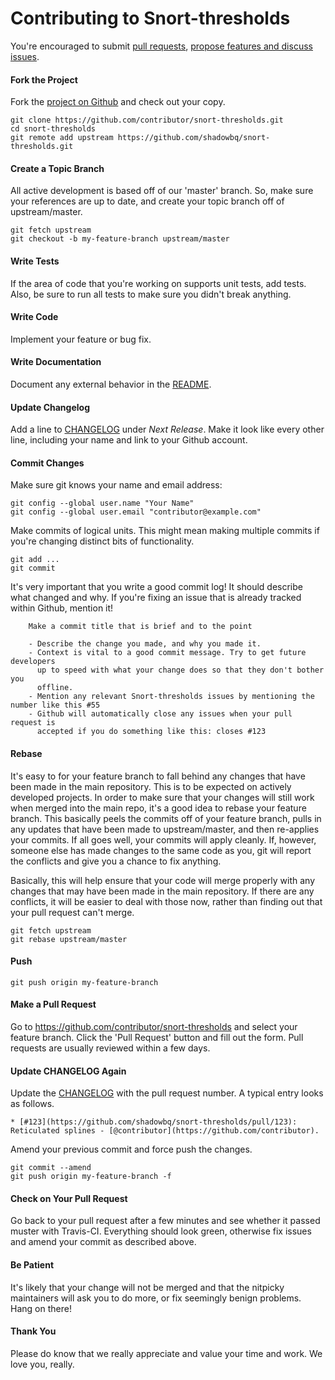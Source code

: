 Contributing to Snort-thresholds
============================

You're encouraged to submit [pull requests](https://github.com/shadowbq/snort-thresholds/pulls), [propose features and discuss issues](https://github.com/shadowbq/snort-thresholds/issues).

#### Fork the Project

Fork the [project on Github](https://github.com/shadowbq/snort-thresholds) and check out your copy.

```
git clone https://github.com/contributor/snort-thresholds.git
cd snort-thresholds
git remote add upstream https://github.com/shadowbq/snort-thresholds.git
```

#### Create a Topic Branch

All active development is based off of our 'master' branch. So, make sure your references are up to date, and create your topic branch off of upstream/master.

```
git fetch upstream
git checkout -b my-feature-branch upstream/master
```

#### Write Tests

If the area of code that you're working on supports unit tests, add tests. 
Also, be sure to run all tests to make sure you didn't break anything.

#### Write Code

Implement your feature or bug fix.

#### Write Documentation

Document any external behavior in the [README](README.md).

#### Update Changelog

Add a line to [CHANGELOG](CHANGELOG.md) under *Next Release*. Make it look like every other line, including your name and link to your Github account.

#### Commit Changes

Make sure git knows your name and email address:

```
git config --global user.name "Your Name"
git config --global user.email "contributor@example.com"
```

Make commits of logical units. This might mean making multiple commits if you're changing distinct bits of functionality. 
```
git add ...
git commit
```

It's very important that you write a good commit log! It should describe what changed and why. If you're fixing an issue that is already tracked within Github, mention it!

````
    Make a commit title that is brief and to the point

    - Describe the change you made, and why you made it.
    - Context is vital to a good commit message. Try to get future developers
      up to speed with what your change does so that they don't bother you
      offline. 
    - Mention any relevant Snort-thresholds issues by mentioning the number like this #55 
    - Github will automatically close any issues when your pull request is
      accepted if you do something like this: closes #123

````

#### Rebase

It's easy to for your feature branch to fall behind any changes that have been made in the main repository. This is to be expected on actively developed projects.
In order to make sure that your changes will still work when merged into the main repo, it's a good idea to rebase your feature branch. This basically peels the commits off of your feature branch, pulls in any updates that have been made to upstream/master, and then re-applies your commits. If all goes well, your commits will apply cleanly. If, however, someone else has made changes to the same code as you, git will report the conflicts and give you a chance to fix anything. 

Basically, this will help ensure that your code will merge properly with any changes that may have been made in the main repository. If there are any conflicts, it will be easier to deal with those now, rather than finding out that your pull request can't merge.

```
git fetch upstream
git rebase upstream/master
```

#### Push

```
git push origin my-feature-branch
```

#### Make a Pull Request

Go to https://github.com/contributor/snort-thresholds and select your feature branch. Click the 'Pull Request' button and fill out the form. Pull requests are usually reviewed within a few days.

#### Update CHANGELOG Again

Update the [CHANGELOG](CHANGELOG.md) with the pull request number. A typical entry looks as follows.

```
* [#123](https://github.com/shadowbq/snort-thresholds/pull/123): Reticulated splines - [@contributor](https://github.com/contributor).
```

Amend your previous commit and force push the changes.

```
git commit --amend
git push origin my-feature-branch -f
```

#### Check on Your Pull Request

Go back to your pull request after a few minutes and see whether it passed muster with Travis-CI. Everything should look green, otherwise fix issues and amend your commit as described above.

#### Be Patient

It's likely that your change will not be merged and that the nitpicky maintainers will ask you to do more, or fix seemingly benign problems. Hang on there!

#### Thank You

Please do know that we really appreciate and value your time and work. We love you, really.